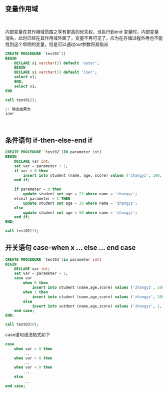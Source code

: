 
## 变量作用域

<br/>

内部变量在其作用域范围之享有更高的优先权，当执行到end 变量时，内部变量消失，此时已经在其作用域外面了，变量不再可见了，应为在存储过程外再也不能找到这个申明的变量，但是可以通过out参数将其指派

```sql
CREATE PROCEDURE `test01`()
BEGIN
    DECLARE x1 varchar(5) default 'outer';
    BEGIN
	DECLARE x1 varchar(5) default 'iner';
	select x1;
    END;
    select x1;
END

call test01();

// 输出结果为
iner
```

<br/>

## 条件语句 if-then-else-end if

```sql
CREATE PROCEDURE `test02`(IN parameter int)
BEGIN
    DECLARE var int;
    set var = parameter + 1;
    if var = 0 then
        insert into student (name, age, score) values ('zhangyz', 100, 100);
    end if;
    
    if parameter = 0 then
        update student set age = 23 where name = 'zhangyz';
    elseif parameter = 1 THEN
        update student set age = 30 where name = 'zhangyz';
    else 
        update student set age = 50 where name = 'zhangyz';
    end if;
END;

call test02(1);
```

## 开关语句 case-when x ... else ... end case

```sql
CREATE PROCEDURE `test03`(in parameter int)
BEGIN
    DECLARE var int;
    set var = parameter + 1;
    case var
        when 0 then 
            insert into student (name,age,score) values ('zhangyz', 100, 100);
        when 1 then 
            insert into student (name,age,score) values ('zhangyz', 100, 100);
        else
            insert into sutdent (name,age,score) values ('zhangyz', 1, 1);
    end case;
END;

call test03(0);
```

case语句语法格式如下

```sql
case
    when var = 0 then
        ...
    when var > 0 then
        ...
    when var < 0 then
        ...
    else
        ...
end case;
```
